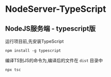 # NodeServer-TypeScript
NodeJS服务端 - typescript版
----

运行项目前,先安装TypeScript

`npm install -g typescript`

编译TS到JS的命令为,编译后的文件在 `dist` 目录中

`npx tsc`

